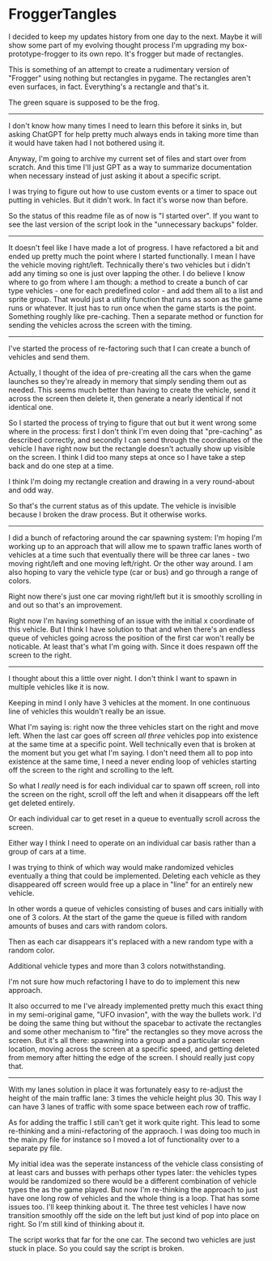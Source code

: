 # FroggerTangles

I decided to keep my updates history from one day to the next. Maybe it will show some part of my evolving thought process
I'm upgrading my box-prototype-frogger to its own repo. It's frogger but made of rectangles. 

This is something of an attempt to create a rudimentary version of "Frogger" using nothing but rectangles in pygame. The rectangles aren't even surfaces, in fact. Everything's a rectangle and that's it.

The green square is supposed to be the frog. 

---

I don't know how many times I need to learn this before it sinks in, but asking ChatGPT for help pretty much always ends in taking more time than it would have taken had I not bothered using it.

Anyway, I'm going to archive my current set of files and start over from scratch. And this time I'll just GPT as a way to summarize documentation when necessary instead of just asking it about a specific script.

I was trying to figure out how to use custom events or a timer to space out putting in vehicles. But it didn't work. In fact it's worse now than before.

So the status of this readme file as of now is "I started over". If you want to see the last version of the script look in the "unnecessary backups" folder.

---

It doesn't feel like I have made a lot of progress. I have refactored a bit and ended up pretty much the point where I started functionally. I mean I have the vehicle moving right/left. Technically there's two vehicles but i didn't add any timing so one is just over lapping the other. I do believe I know where to go from where I am though: a method to create a bunch of car type vehicles - one for each predefined color - and add them all to a list and sprite group. That would just a utility function that runs as soon as the game runs or whatever. It just has to run once when the game starts is the point. Something roughly like pre-caching. Then a separate method or function for sending the vehicles across the screen with the timing.


---

I've started the process of re-factoring such that I can create a bunch of vehicles and send them.

Actually, I thought of the idea of pre-creating all the cars when the game launches so they're already in memory that simply sending them out as needed. This seems much better than having to create the vehicle, send it across the screen then delete it, then generate a nearly identical if not identical one. 

So I started the process of trying to figure that out but it went wrong some where in the process: first I don't think I'm even doing that "pre-caching" as described correctly, and secondly I can send through the coordinates of the vehicle I have right now but the rectangle doesn't actually show up visible on the screen. I think I did too many steps at once so I have take a step back and do one step at a time. 

I think I'm doing my rectangle creation and drawing in a very round-about and odd way.

So that's the current status as of this update. The vehicle is invisible because I broken the draw process. But it otherwise works. 

---

I did a bunch of refactoring around the car spawning system: I'm hoping I'm working up to an approach that will allow me to spawn traffic lanes worth of vehicles at a time such that eventually there will be three car lanes - two moving right/left and one moving left/right. Or the other way around. I am also hoping to vary the vehicle type (car or bus) and go through a range of colors.

Right now there's just one car moving right/left but it is smoothly scrolling in and out so that's an improvement. 

Right now I'm having something of an issue with the initial x coordinate of this vehicle. But I think I have solution to that and when there's an endless queue of vehicles going across the position of the first car won't really be noticable. At least that's what I'm going with. Since it does respawn off the screen to the right.


---

I thought about this a little over night. I don't think I want to spawn in multiple vehicles like it is now. 

Keeping in mind I only have 3 vehicles at the moment. In one continuous line of vehicles this wouldn't really be an issue. 

What I'm saying is: right now the three vehicles start on the right and move left. When the last car goes off screen *all three* vehicles pop into existence at the same time at a specific point. Well technically even that is broken at the moment but you get what I'm 
saying. I don't need them all to pop into existence at the same time, I need a never ending loop of vehicles starting off the screen to the right and scrolling to the left.

So what I *really* need is for each individual car to spawn off screen, roll into the screen on the right, scroll off the left and when it disappears off the left get deleted entirely. 

Or each individual car to get reset in a queue to eventually scroll across the screen. 

Either way I think I need to operate on an individual car basis rather than a group of cars at a time. 

I was trying to think of which way would make randomized vehicles eventually a thing that could be implemented. Deleting each vehicle as they disappeared off screen would free up a place in "line" for an entirely new vehicle.

In other words a queue of vehicles consisting of buses and cars initially with one of 3 colors. At the start of the game the queue is filled with random amounts of buses and cars with random colors. 

Then as each car disappears it's replaced with a new random type with a random color. 

Additional vehicle types and more than 3 colors notwithstanding. 

I'm not sure how much refactoring I have to do to implement this new approach.

It also occurred to me I've already implemented pretty much this exact thing in my semi-original game, "UFO invasion", with the way the bullets work. I'd be doing the same thing but without the spacebar to activate the rectangles and some other mechanism to "fire" the rectangles so they move across the screen. But it's all there: spawning into a group and a particular screen location, moving across the screen at a specific speed, and getting deleted from memory after hitting the edge of the screen. I should really just copy that. 

---

With my lanes solution in place it was fortunately easy to re-adjust the height of the main traffic lane: 3 times the vehicle height plus 30. This way I can have 3 lanes of traffic with some space between each row of traffic. 

As for adding the traffic I still can't get it work quite right. This lead to some re-thinking and a mini-refactoring of the appraoch. I was doing too much in the main.py file for instance so I moved a lot of functionality over to a separate py file. 

My initial idea was the seperate instancess of the vehicle class consisting of at least cars and busses with perhaps other types later: the vehicles types would be randomized so there would be a different combination of vehicle types the as the game played. But now I'm re-thinking the approach to just have one long row of vehicles and the whole thing is a loop. That has some issues too. I'll keep thinking about it. The three test vehicles I have now transition smoothly off the side on the left but just kind of pop into place on right. So I'm still kind of thinking about it. 

The script works that far for the one car. The second two vehicles are just stuck in place. So you could say the script is broken.



